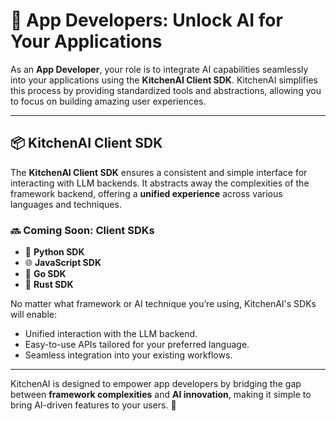 # 🤝 App Developers: Unlock AI for Your Applications  

As an **App Developer**, your role is to integrate AI capabilities seamlessly into your applications using the **KitchenAI Client SDK**. KitchenAI simplifies this process by providing standardized tools and abstractions, allowing you to focus on building amazing user experiences.

---

## 📦 **KitchenAI Client SDK**  

The **KitchenAI Client SDK** ensures a consistent and simple interface for interacting with LLM backends. It abstracts away the complexities of the framework backend, offering a **unified experience** across various languages and techniques.

### 🔜 **Coming Soon: Client SDKs**  
- 🐍 **Python SDK**  
- 🌐 **JavaScript SDK**  
- 🐹 **Go SDK**  
- 🦀 **Rust SDK**  

No matter what framework or AI technique you’re using, KitchenAI's SDKs will enable:
- Unified interaction with the LLM backend.  
- Easy-to-use APIs tailored for your preferred language.  
- Seamless integration into your existing workflows.  

---

KitchenAI is designed to empower app developers by bridging the gap between **framework complexities** and **AI innovation**, making it simple to bring AI-driven features to your users. 🎯